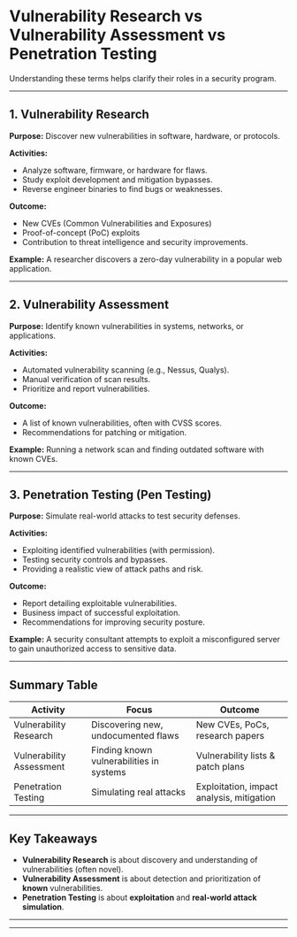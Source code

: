 # Vulnerability Research vs Vulnerability Assessment vs Penetration Testing

Understanding these terms helps clarify their roles in a security program.

---

## 1. Vulnerability Research

**Purpose:**
Discover new vulnerabilities in software, hardware, or protocols.

**Activities:**
- Analyze software, firmware, or hardware for flaws.
- Study exploit development and mitigation bypasses.
- Reverse engineer binaries to find bugs or weaknesses.

**Outcome:**
- New CVEs (Common Vulnerabilities and Exposures)
- Proof-of-concept (PoC) exploits
- Contribution to threat intelligence and security improvements.

**Example:**
A researcher discovers a zero-day vulnerability in a popular web application.

---

## 2. Vulnerability Assessment

**Purpose:**
Identify known vulnerabilities in systems, networks, or applications.

**Activities:**
- Automated vulnerability scanning (e.g., Nessus, Qualys).
- Manual verification of scan results.
- Prioritize and report vulnerabilities.

**Outcome:**
- A list of known vulnerabilities, often with CVSS scores.
- Recommendations for patching or mitigation.

**Example:**
Running a network scan and finding outdated software with known CVEs.

---

## 3. Penetration Testing (Pen Testing)

**Purpose:**
Simulate real-world attacks to test security defenses.

**Activities:**
- Exploiting identified vulnerabilities (with permission).
- Testing security controls and bypasses.
- Providing a realistic view of attack paths and risk.

**Outcome:**
- Report detailing exploitable vulnerabilities.
- Business impact of successful exploitation.
- Recommendations for improving security posture.

**Example:**
A security consultant attempts to exploit a misconfigured server to gain unauthorized access to sensitive data.

---

## Summary Table

| Activity | Focus | Outcome |
|----------|-------|---------|
| Vulnerability Research | Discovering new, undocumented flaws | New CVEs, PoCs, research papers |
| Vulnerability Assessment | Finding known vulnerabilities in systems | Vulnerability lists & patch plans |
| Penetration Testing | Simulating real attacks | Exploitation, impact analysis, mitigation |

---

## Key Takeaways

- **Vulnerability Research** is about discovery and understanding of vulnerabilities (often novel).
- **Vulnerability Assessment** is about detection and prioritization of **known** vulnerabilities.
- **Penetration Testing** is about **exploitation** and **real-world attack simulation**.

---
---
